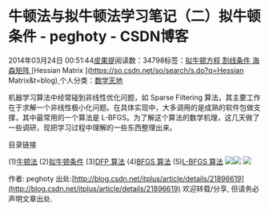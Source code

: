 
# 牛顿法与拟牛顿法学习笔记（二）拟牛顿条件 - peghoty - CSDN博客


2014年03月24日 00:51:44[皮果提](https://me.csdn.net/peghoty)阅读数：34798标签：[拟牛顿方程																](https://so.csdn.net/so/search/s.do?q=拟牛顿方程&t=blog)[割线条件																](https://so.csdn.net/so/search/s.do?q=割线条件&t=blog)[海森矩阵																](https://so.csdn.net/so/search/s.do?q=海森矩阵&t=blog)[Hessian Matrix																](https://so.csdn.net/so/search/s.do?q=Hessian Matrix&t=blog)[
							](https://so.csdn.net/so/search/s.do?q=海森矩阵&t=blog)[
																					](https://so.csdn.net/so/search/s.do?q=割线条件&t=blog)个人分类：[数学天地																](https://blog.csdn.net/peghoty/article/category/1505699)
[
																								](https://so.csdn.net/so/search/s.do?q=割线条件&t=blog)
[
				](https://so.csdn.net/so/search/s.do?q=拟牛顿方程&t=blog)
[
			](https://so.csdn.net/so/search/s.do?q=拟牛顿方程&t=blog)


机器学习算法中经常碰到非线性优化问题，如 Sparse Filtering 算法，其主要工作在于求解一个非线性极小化问题。在具体实现中，大多调用的是成熟的软件包做支撑，其中最常用的一个算法是 L-BFGS。为了解这个算法的数学机理，这几天做了一些调研，现把学习过程中理解的一些东西整理出来。

目录链接

(1)[牛顿法](http://blog.csdn.net/itplus/article/details/21896453)
(2)[拟牛顿条件](http://blog.csdn.net/itplus/article/details/21896619)
(3)[DFP 算法](http://blog.csdn.net/itplus/article/details/21896981)
(4)[BFGS 算法](http://blog.csdn.net/itplus/article/details/21897443)
(5)[L-BFGS 算法](http://blog.csdn.net/itplus/article/details/21897715)
![](https://img-blog.csdn.net/20140324000015937)![](https://img-blog.csdn.net/20140324000038781)
![](https://img-blog.csdn.net/20140324000943937)


作者: peghoty
出处:[http://blog.csdn.net/itplus/article/details/21896619](http://blog.csdn.net/itplus/article/details/21896619)
欢迎转载/分享, 但请务必声明文章出处.



